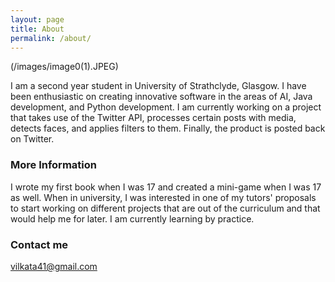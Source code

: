 ```yaml
---
layout: page
title: About
permalink: /about/
---
```


(/images/image0(1).JPEG)

I am a second year student in University of Strathclyde, Glasgow. I have been enthusiastic on creating innovative software in the areas of AI, Java development, and Python development.
I am currently working on a project that takes use of the Twitter API, processes certain posts with media, detects faces, and applies filters to them. Finally, the product is posted back on Twitter.

### More Information

I wrote my first book when I was 17 and created a mini-game when I was 17 as well. When in university, I was interested in one of my tutors' proposals to start working on different projects that are out of the curriculum and that would help me for later.
I am currently learning by practice.

### Contact me

[vilkata41@gmail.com](mailto:vilkata41@gmail.com)
